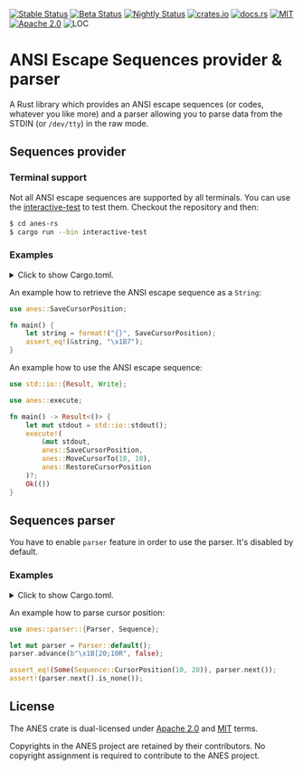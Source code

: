 [![Stable Status][actions-stable-badge]][actions-link]
[![Beta Status][actions-beta-badge]][actions-link]
[![Nightly Status][actions-nightly-badge]][actions-link]
[![crates.io][crates-badge]][crates-link]
[![docs.rs][docs-badge]][docs-link]
[![MIT][mit-license-badge]][mit-license-link]
[![Apache 2.0][apache-license-badge]][apache-license-link]
![LOC][loc-badge]

# ANSI Escape Sequences provider & parser

A Rust library which provides an ANSI escape sequences (or codes, whatever you like more)
and a parser allowing you to parse data from the STDIN (or `/dev/tty`) in the raw mode.  

## Sequences provider

### Terminal support

Not all ANSI escape sequences are supported by all terminals. You can use the
[interactive-test](https://github.com/zrzka/anes-rs/tree/master/interactive-test) to test them.
Checkout the repository and then:
 
```bash
$ cd anes-rs
$ cargo run --bin interactive-test
``` 

### Examples

<details>
<summary>
Click to show Cargo.toml.
</summary>

```toml
[dependencies]
anes = "0.1"
```

</details>
<p></p>


An example how to retrieve the ANSI escape sequence as a `String`:

```rust
use anes::SaveCursorPosition;

fn main() {
    let string = format!("{}", SaveCursorPosition);
    assert_eq!(&string, "\x1B7");
}
```

An example how to use the ANSI escape sequence:

```rust
use std::io::{Result, Write};

use anes::execute;

fn main() -> Result<()> {
    let mut stdout = std::io::stdout();
    execute!(
        &mut stdout,
        anes::SaveCursorPosition,
        anes::MoveCursorTo(10, 10),
        anes::RestoreCursorPosition
    )?;
    Ok(())
}
```

## Sequences parser

You have to enable `parser` feature in order to use the parser. It's disabled by default.

### Examples

<details>
<summary>
Click to show Cargo.toml.
</summary>

```toml
[dependencies]
anes = { version = "0.1", features = ["parser"] }
```

</details>
<p></p>

An example how to parse cursor position:

```rust
use anes::parser::{Parser, Sequence};

let mut parser = Parser::default();
parser.advance(b"\x1B[20;10R", false);

assert_eq!(Some(Sequence::CursorPosition(10, 20)), parser.next());
assert!(parser.next().is_none());
```

## License

The ANES crate is dual-licensed under [Apache 2.0][apache-license-link] and
[MIT][mit-license-link] terms.

Copyrights in the ANES project are retained by their contributors. No
copyright assignment is required to contribute to the ANES project.

[actions-stable-badge]: https://github.com/zrzka/anes-rs/workflows/stable/badge.svg
[actions-beta-badge]: https://github.com/zrzka/anes-rs/workflows/beta/badge.svg
[actions-nightly-badge]: https://github.com/zrzka/anes-rs/workflows/nightly/badge.svg
[actions-link]: https://github.com/zrzka/anes-rs/actions

[crates-badge]: https://img.shields.io/crates/v/anes.svg
[crates-link]: https://crates.io/crates/anes

[docs-badge]: https://docs.rs/anes/badge.svg
[docs-link]: https://docs.rs/anes

[mit-license-badge]: https://img.shields.io/badge/license-MIT-blue.svg
[mit-license-link]: ./LICENSE-MIT
[apache-license-badge]: https://img.shields.io/badge/license-Apache2-blue.svg
[apache-license-link]: /LICENSE-APACHE

[loc-badge]: https://tokei.rs/b1/github/zrzka/anes-rs?category=code
